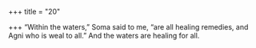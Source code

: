 +++
title = "20"

+++
“Within the waters,” Soma said to me, “are all healing remedies, and Agni who is weal to all.” And the waters are healing for all.  